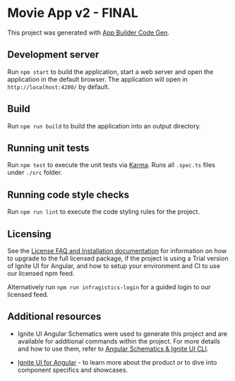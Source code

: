 # Movie App v2 - FINAL

This project was generated with [App Builder Code Gen](https://www.infragistics.com/products/appbuilder).

## Development server

Run `npm start` to build the application, start a web server and open the application in the default browser. The application will open in `http://localhost:4200/` by default.

## Build

Run `npm run build` to build the application into an output directory.

## Running unit tests

Run `npm test` to execute the unit tests via [Karma](https://karma-runner.github.io). Runs all `.spec.ts` files under `./src` folder.

## Running code style checks

Run `npm run lint` to execute the code styling rules for the project.

## Licensing

See the [License FAQ and Installation documentation](https://www.infragistics.com/products/ignite-ui-angular/angular/components/general/ignite-ui-licensing) for information on how to upgrade to the full licensed package, if the project is using a Trial version of Ignite UI for Angular, and how to setup your environment and CI to use our licensed npm feed.

Alternatively run `npm run infragistics-login` for a guided login to our licensed feed.

## Additional resources

- Ignite UI Angular Schematics were used to generate this project and are available for additional commands within the project. For more details and how to use them, refer to [Angular Schematics & Ignite UI CLI](https://www.infragistics.com/products/ignite-ui-angular/angular/components/general/cli-overview).

- [Ignite UI for Angular](https://www.infragistics.com/products/ignite-ui-angular) - to learn more about the product or to dive into component specifics and showcases.
